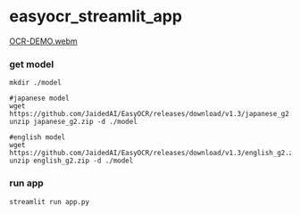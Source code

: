 # easyocr_streamlit_app

[OCR-DEMO.webm](https://github.com/tkys/easyocr_streamlit_app/assets/24400946/daab04f1-8dbc-4b98-b245-6e55a2549df9)

### get model 

```
mkdir ./model

#japanese model
wget https://github.com/JaidedAI/EasyOCR/releases/download/v1.3/japanese_g2.zip
unzip japanese_g2.zip -d ./model

#english model
wget https://github.com/JaidedAI/EasyOCR/releases/download/v1.3/english_g2.zip
unzip english_g2.zip -d ./model

```

### run app
```
streamlit run app.py
```
